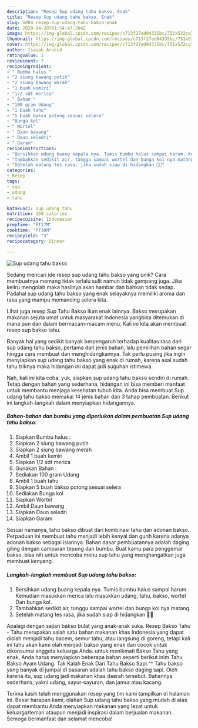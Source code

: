 ```yaml
---
description: "Resep Sup udang tahu bakso, Enak"
title: "Resep Sup udang tahu bakso, Enak"
slug: 5004-resep-sup-udang-tahu-bakso-enak
date: 2020-04-28T01:54:47.204Z
image: https://img-global.cpcdn.com/recipes/c713f27ad04335bc/751x532cq70/sup-udang-tahu-bakso-foto-resep-utama.jpg
thumbnail: https://img-global.cpcdn.com/recipes/c713f27ad04335bc/751x532cq70/sup-udang-tahu-bakso-foto-resep-utama.jpg
cover: https://img-global.cpcdn.com/recipes/c713f27ad04335bc/751x532cq70/sup-udang-tahu-bakso-foto-resep-utama.jpg
author: Isaiah Arnold
ratingvalue: 3
reviewcount: 7
recipeingredient:
- " Bumbu halus "
- "2 siung bawang putih"
- "2 siung bawang merah"
- "1 buah kemiri"
- "1/2 sdt merica"
- " Bahan "
- "100 gram Udang"
- "1 buah tahu"
- "5 buah bakso potong sesuai selera"
- "Bunga kol"
- " Wortel"
- " Daun bawang"
- " Daun seledri"
- " Garam"
recipeinstructions:
- "Bersihkan udang buang kepala nya. Tumis bumbu halus sampai harum. Kemudian masukkan merica lalu masukkan udang, tahu, bakso, wortel Dan bunga kol."
- "Tambahkan sedikit air, tunggu sampai wortel dan bunga kol nya matang."
- "Setelah matang tes rasa, jika sudah siap di hidangkan 👍🏻"
categories:
- Resep
tags:
- sup
- udang
- tahu

katakunci: sup udang tahu 
nutrition: 159 calories
recipecuisine: Indonesian
preptime: "PT17M"
cooktime: "PT38M"
recipeyield: "3"
recipecategory: Dinner

---
```



![Sup udang tahu bakso](https://img-global.cpcdn.com/recipes/c713f27ad04335bc/751x532cq70/sup-udang-tahu-bakso-foto-resep-utama.jpg)

Sedang mencari ide resep sup udang tahu bakso yang unik? Cara membuatnya memang tidak terlalu sulit namun tidak gampang juga. Jika keliru mengolah maka hasilnya akan hambar dan bahkan tidak sedap. Padahal sup udang tahu bakso yang enak selayaknya memiliki aroma dan rasa yang mampu memancing selera kita.

Lihat juga resep Sup Tahu Bakso Ikan enak lainnya. Bakso merupakan makanan sejuta umat untuk masyarakat Indonesia yangbisa ditemukan di mana pun dan dalam bermacam-macam menu. Kali ini kita akan membuat resep sup bakso tahu.

Banyak hal yang sedikit banyak berpengaruh terhadap kualitas rasa dari sup udang tahu bakso, pertama dari jenis bahan, lalu pemilihan bahan segar hingga cara membuat dan menghidangkannya. Tak perlu pusing jika ingin menyiapkan sup udang tahu bakso yang enak di rumah, karena asal sudah tahu triknya maka hidangan ini dapat jadi suguhan istimewa.


Nah, kali ini kita coba, yuk, siapkan sup udang tahu bakso sendiri di rumah. Tetap dengan bahan yang sederhana, hidangan ini bisa memberi manfaat untuk membantu menjaga kesehatan tubuh kita. Anda bisa membuat Sup udang tahu bakso memakai 14 jenis bahan dan 3 tahap pembuatan. Berikut ini langkah-langkah dalam menyiapkan hidangannya.

<!--inarticleads1-->

##### Bahan-bahan dan bumbu yang diperlukan dalam pembuatan Sup udang tahu bakso:

1. Siapkan  Bumbu halus :
1. Siapkan 2 siung bawang putih
1. Siapkan 2 siung bawang merah
1. Ambil 1 buah kemiri
1. Siapkan 1/2 sdt merica
1. Gunakan  Bahan :
1. Sediakan 100 gram Udang
1. Ambil 1 buah tahu
1. Siapkan 5 buah bakso potong sesuai selera
1. Sediakan Bunga kol
1. Siapkan  Wortel
1. Ambil  Daun bawang
1. Siapkan  Daun seledri
1. Siapkan  Garam


Sesuai namanya, tahu bakso dibuat dari kombinasi tahu dan adonan bakso. Perpaduan ini membuat tahu menjadi lebih kenyal dan gurih karena adanya adonan bakso sebagai isiannya. Bahan dasar pembuatannya adalah daging giling dengan campuran tepung dan bumbu. Buat kamu para penggemar bakso, bisa nih untuk mencoba menu sup tahu yang menghangatkan juga membuat kenyang. 

<!--inarticleads2-->

##### Langkah-langkah membuat Sup udang tahu bakso:

1. Bersihkan udang buang kepala nya. Tumis bumbu halus sampai harum. Kemudian masukkan merica lalu masukkan udang, tahu, bakso, wortel Dan bunga kol.
1. Tambahkan sedikit air, tunggu sampai wortel dan bunga kol nya matang.
1. Setelah matang tes rasa, jika sudah siap di hidangkan 👍🏻


Apalagi dengan sajian bakso bulat yang anak-anak suka. Resep Bakso Tahu - Tahu merupakan salah satu bahan makanan khas Indonesia yang dapat diolah menjadi tahu bacem, semur tahu, atau langsung di goreng, tetapi kali ini tahu akan kami olah menjadi bakso yang enak dan cocok untuk dikonsumsi anggota keluarga Anda. untuk menikmati Bakso Tahu yang enak, Anda harus menyiapkan beberapa bahan seperti berikut inim Tahu Bakso Ayam Udang. Tak Kalah Enak Dari Tahu Bakso Sapi.^^ Tahu bakso yang banyak di jumpai di pasaran adalah tahu bakso daging sapi. Oleh karena itu, sup udang jadi makanan khas daerah tersebut. Bahannya sederhana, yakni udang, sayur-sayuran, dan jamur atau kacang. 

Terima kasih telah menggunakan resep yang tim kami tampilkan di halaman ini. Besar harapan kami, olahan Sup udang tahu bakso yang mudah di atas dapat membantu Anda menyiapkan makanan yang lezat untuk keluarga/teman ataupun menjadi inspirasi dalam berjualan makanan. Semoga bermanfaat dan selamat mencoba!
